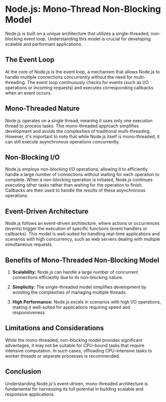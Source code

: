 # Node.js: Mono-Thread Non-Blocking Model

Node.js is built on a unique architecture that utilizes a single-threaded, non-blocking event loop. Understanding this model is crucial for developing scalable and performant applications.

## The Event Loop

At the core of Node.js is the event loop, a mechanism that allows Node.js to handle multiple connections concurrently without the need for multi-threading. The event loop continuously checks for events (such as I/O operations or incoming requests) and executes corresponding callbacks when an event occurs.

## Mono-Threaded Nature

Node.js operates on a single thread, meaning it uses only one execution thread to process tasks. This mono-threaded approach simplifies development and avoids the complexities of traditional multi-threading. However, it's important to note that while Node.js itself is mono-threaded, it can still execute asynchronous operations concurrently.

## Non-Blocking I/O

Node.js employs non-blocking I/O operations, allowing it to efficiently handle a large number of connections without waiting for each operation to complete. When a non-blocking operation is initiated, Node.js continues executing other tasks rather than waiting for the operation to finish. Callbacks are then used to handle the results of these asynchronous operations.

## Event-Driven Architecture

Node.js follows an event-driven architecture, where actions or occurrences (events) trigger the execution of specific functions (event handlers or callbacks). This model is well-suited for handling real-time applications and scenarios with high concurrency, such as web servers dealing with multiple simultaneous requests.

## Benefits of Mono-Threaded Non-Blocking Model

1. **Scalability:** Node.js can handle a large number of concurrent connections efficiently due to its non-blocking nature.
   
2. **Simplicity:** The single-threaded model simplifies development by avoiding the complexities of managing multiple threads.

3. **High Performance:** Node.js excels in scenarios with high I/O operations, making it well-suited for applications requiring speed and responsiveness.

## Limitations and Considerations

While the mono-threaded, non-blocking model provides significant advantages, it may not be suitable for CPU-bound tasks that require intensive computation. In such cases, offloading CPU-intensive tasks to worker threads or separate processes is recommended.

## Conclusion

Understanding Node.js's event-driven, mono-threaded architecture is fundamental for harnessing its full potential in building scalable and responsive applications.
